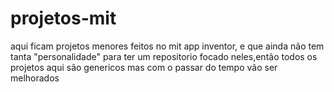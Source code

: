 # projetos-mit
aqui ficam projetos menores feitos no mit app inventor, e que ainda não tem tanta "personalidade" para ter um repositorio focado neles,então todos os projetos aqui são genericos mas com o passar do tempo vão ser melhorados
